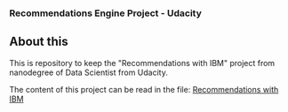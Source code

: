 ### Recommendations Engine Project - Udacity


## About this

This is repository to keep the "Recommendations with IBM" project from nanodegree of Data Scientist from Udacity.

The content of this project can be read in the file: [Recommendations with IBM](Recommendations%20with%20IBM.pdf)
